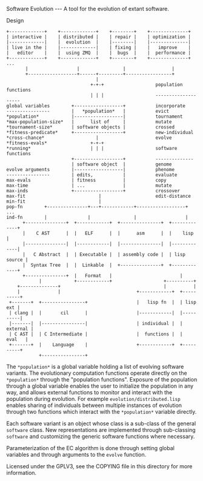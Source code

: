 Software Evolution --- A tool for the evolution of extant software.

Design 

    +-------------+    +-------------+    +--------+    +--------------+
    | interactive |    | distributed |    | repair |    | optimization |
    |-------------|    |  evolution  |    |--------|    |--------------|
    | live in the |    |-------------|    | fixing |    |   improve    |
    |   editor    |    |  using ZMQ  |    |  bugs  |    |  performance |
    +-------------+    +-------------+    +--------+    +--------------+ ...
           |                  |                |                 |
           +------------------+------+---------+-----------------+
                                     |
                                   +-+-+                   population functions
                                   | | |                   --------------------
    global variables        +------------------+           incorporate
    ----------------        |   *population*   |           evict
    *population*            |------------------|           tournament
    *max-population-size*   |      list of     |           mutate
    *tournament-size*       | software objects |           crossed
    *fitness-predicate*     +------------------+           new-individual
    *cross-chance*                   |                     evolve
    *fitness-evals*                +-+-+
    *running*                      | | |                   software functions
                            +------------------+           --------------
                            | software object  |           genome
    evolve arguments        |------------------|           phenome
    ----------------        | edits,           |           evaluate
    max-evals               | fitness          |           copy
    max-time                | ...              |           mutate
    max-inds                +------------------+           crossover
    max-fit                           |                    edit-distance
    min-fit                           |
    pop-fn        +---------------+---+------------+------------------+ ...
    ind-fn        |               |                |                  |
          +---------------+  +------------+  +---------------+  +-------------+
          |    C AST      |  |   ELF      |  |      asm      |  |    lisp     |
          |---------------|  |------------|  |---------------|  |-------------|
          |   C Abstract  |  | Executable |  | assembly code |  | lisp source |
          |  Syntax Tree  |  |  Linkable  |  +---------------+  +-------------+
          +---------------+  |   Format   |                         |  
                |            +------------+                   +----------+
        +--------------+                                      |          |
        |              |                            +------------+  +----------+
     +-------+  +----------------+                  |   lisp fn  |  | lisp ext |
     | clang |  |       cil      |                  |------------|  |----------|
     |-------|  |----------------|                  | individual |  | external |
     | C AST |  | C Intermediate |                  |  functions |  |   eval   |
     +-------+  |    Language    |                  +------------+  +----------+
                +----------------+

The `*population*` is a global variable holding a list of evolving
software variants.  The evolutionary computation functions operate
directly on the `*population*` through the "population functions".
Exposure of the population through a global variable enables the user
to initialize the population in any way, and allows external functions
to monitor and interact with the population during evolution.  For
example `evolution/distributed.lisp` enables sharing of individuals
between multiple instances of evolution through two functions which
interact with the `*population*` variable directly.

Each software variant is an object whose class is a sub-class of the
general `software` class.  New representations are implemented through
sub-classing `software` and customizing the generic software functions
where necessary.

Parameterization of the EC algorithm is done through setting global
variables and through arguments to the `evolve` function.

Licensed under the GPLV3, see the COPYING file in this directory for
more information.
